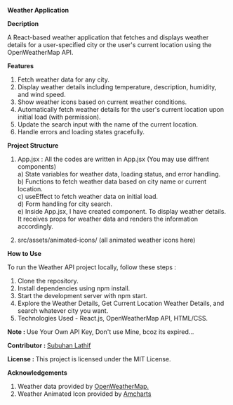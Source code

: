 <b>Weather Application</b>

<b>Decription</b>

A React-based weather application that fetches and displays weather details for a user-specified city or the user's current location using the OpenWeatherMap API.

<b>Features</b>

1) Fetch weather data for any city.
2) Display weather details including temperature, description, humidity, and wind speed.
3) Show weather icons based on current weather conditions.
4) Automatically fetch weather details for the user's current location upon initial load (with permission).
5) Update the search input with the name of the current location.
6) Handle errors and loading states gracefully.

<b>Project Structure</b>

   1) App.jsx : All the codes are written in App.jsx (You may use diffrent components)<br/>
      a) State variables for weather data, loading status, and error handling.<br/>
      b) Functions to fetch weather data based on city name or current location.<br/>
      c) useEffect to fetch weather data on initial load.<br/>
      d) Form handling for city search.<br/>
      e) Inside App.jsx, I have created <WeatherDetails/> component. To display weather details. It receives props for weather data and 
         renders the information accordingly.

   2) src/assets/animated-icons/ (all animated weather icons here)


  
<b>How to Use</b>

To run the Weather API project locally, follow these steps :

1) Clone the repository.
2) Install dependencies using npm install.
3) Start the development server with npm start.
4) Explore the Weather Details, Get Current Location Weather Details, and search whatever city you want.
5) Technologies Used - React.js, OpenWeatherMap API, HTML/CSS.

<b>Note : </b> Use Your Own API Key, Don't use Mine, bcoz its expired...

<b>Contributor : </b> <a href="https://subuhanbca.netlify.app/" target="_blank">Subuhan Lathif </a>

<b>License : </b> This project is licensed under the MIT License.

<b>Acknowledgements</b>

1) Weather data provided by <a href="https://openweathermap.org/" target="_blank">OpenWeatherMap.</a>
2) Weather Animated Icon provided by <a href="https://www.amcharts.com/free-animated-svg-weather-icons/" target="_blank">Amcharts</a>
